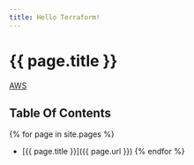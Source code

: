 ```yaml
---
title: Hello Terraform!
---
```

# {{ page.title }}
[AWS](00-init-aws/index.md)

## Table Of Contents

{% for page in site.pages %}
* [{{ page.title }}]({{ page.url }})
{% endfor %}